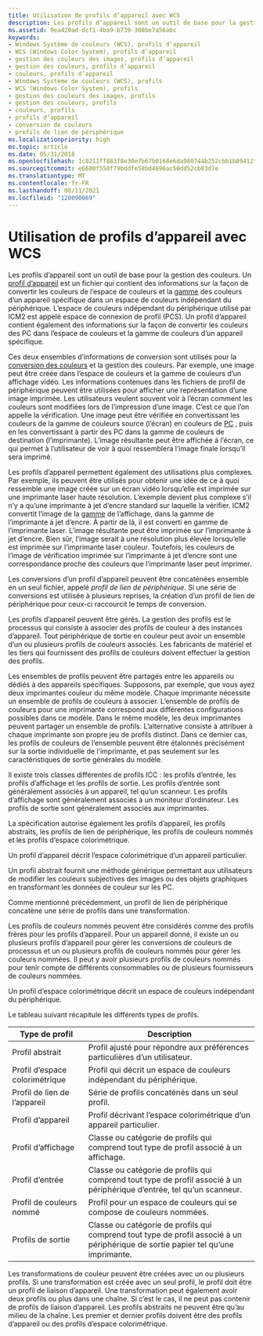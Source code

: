 ```yaml
---
title: Utilisation de profils d’appareil avec WCS
description: Les profils d’appareil sont un outil de base pour la gestion des couleurs.
ms.assetid: 9ea420ad-dcf1-4ba9-b739-308be7a56a6c
keywords:
- Windows Système de couleurs (WCS), profils d’appareil
- WCS (Windows Color System), profils d’appareil
- gestion des couleurs des images, profils d’appareil
- gestion des couleurs, profils d’appareil
- couleurs, profils d’appareil
- Windows Système de couleurs (WCS), profils
- WCS (Windows Color System), profils
- gestion des couleurs des images, profils
- gestion des couleurs, profils
- couleurs, profils
- profils d’appareil
- conversion de couleurs
- profils de lien de périphérique
ms.localizationpriority: high
ms.topic: article
ms.date: 05/31/2018
ms.openlocfilehash: 1c8211ff883f8e30e7b67b0168e6da980744b252cbb1b89412fc834ac6370cca
ms.sourcegitcommit: e6600f550f79bddfe58bd4696ac50dd52cb03d7e
ms.translationtype: MT
ms.contentlocale: fr-FR
ms.lasthandoff: 08/11/2021
ms.locfileid: "120090069"
---
```

# <a name="using-device-profiles-with-wcs"></a>Utilisation de profils d’appareil avec WCS

Les profils d’appareil sont un outil de base pour la gestion des couleurs. Un [profil d’appareil](d.md) est un fichier qui contient des informations sur la façon de convertir les couleurs de l’espace de couleurs et la [gamme](./g.md) des couleurs d’un appareil spécifique dans un espace de couleurs indépendant du périphérique. L’espace de couleurs indépendant du périphérique utilisé par ICM2 est appelé espace de connexion de profil (PCS). Un profil d’appareil contient également des informations sur la façon de convertir les couleurs des PC dans l’espace de couleurs et la gamme de couleurs d’un appareil spécifique.

Ces deux ensembles d’informations de conversion sont utilisés pour la [conversion des couleurs](c.md) et la gestion des couleurs. Par exemple, une image peut être créée dans l’espace de couleurs et la gamme de couleurs d’un affichage vidéo. Les informations contenues dans les fichiers de profil de périphérique peuvent être utilisées pour afficher une représentation d’une image imprimée. Les utilisateurs veulent souvent voir à l’écran comment les couleurs sont modifiées lors de l’impression d’une image. C’est ce que l’on appelle la vérification. Une image peut être vérifiée en convertissant les couleurs de la gamme de couleurs source (l’écran) en couleurs de [PC](p.md) , puis en les convertissant à partir des PC dans la gamme de couleurs de destination (l’imprimante). L’image résultante peut être affichée à l’écran, ce qui permet à l’utilisateur de voir à quoi ressemblera l’image finale lorsqu’il sera imprimé.

Les profils d’appareil permettent également des utilisations plus complexes. Par exemple, ils peuvent être utilisés pour obtenir une idée de ce à quoi ressemble une image créée sur un écran vidéo lorsqu’elle est imprimée sur une imprimante laser haute résolution. L’exemple devient plus complexe s’il n’y a qu’une imprimante à jet d’encre standard sur laquelle la vérifier. ICM2 convertit l’image de la [gamme](./g.md) de l’affichage, dans la gamme de l’imprimante à jet d’encre. À partir de là, il est converti en gamme de l’imprimante laser. L’image résultante peut être imprimée sur l’imprimante à jet d’encre. Bien sûr, l’image serait à une résolution plus élevée lorsqu’elle est imprimée sur l’imprimante laser couleur. Toutefois, les couleurs de l’image de vérification imprimée sur l’imprimante à jet d’encre sont une correspondance proche des couleurs que l’imprimante laser peut imprimer.

Les conversions d’un profil d’appareil peuvent être concaténées ensemble en un seul fichier, appelé *profil de lien de périphérique*. Si une série de conversions est utilisée à plusieurs reprises, la création d’un profil de lien de périphérique pour ceux-ci raccourcit le temps de conversion.

Les profils d’appareil peuvent être gérés. La gestion des profils est le processus qui consiste à associer des profils de couleur à des instances d’appareil. Tout périphérique de sortie en couleur peut avoir un ensemble d’un ou plusieurs profils de couleurs associés. Les fabricants de matériel et les tiers qui fournissent des profils de couleurs doivent effectuer la gestion des profils.

Les ensembles de profils peuvent être partagés entre les appareils ou dédiés à des appareils spécifiques. Supposons, par exemple, que vous ayez deux imprimantes couleur du même modèle. Chaque imprimante nécessite un ensemble de profils de couleurs à associer. L’ensemble de profils de couleurs pour une imprimante correspond aux différentes configurations possibles dans ce modèle. Dans le même modèle, les deux imprimantes peuvent partager un ensemble de profils. L’alternative consiste à attribuer à chaque imprimante son propre jeu de profils distinct. Dans ce dernier cas, les profils de couleurs de l’ensemble peuvent être étalonnés précisément sur la sortie individuelle de l’imprimante, et pas seulement sur les caractéristiques de sortie générales du modèle.

Il existe trois classes différentes de profils ICC : les profils d’entrée, les profils d’affichage et les profils de sortie. Les profils d’entrée sont généralement associés à un appareil, tel qu’un scanneur. Les profils d’affichage sont généralement associés à un moniteur d’ordinateur. Les profils de sortie sont généralement associés aux imprimantes.

La spécification autorise également les profils d’appareil, les profils abstraits, les profils de lien de périphérique, les profils de couleurs nommés et les profils d’espace colorimétrique.

Un profil d’appareil décrit l’espace colorimétrique d’un appareil particulier.

Un profil abstrait fournit une méthode générique permettant aux utilisateurs de modifier les couleurs subjectives des images ou des objets graphiques en transformant les données de couleur sur les PC.

Comme mentionné précédemment, un profil de lien de périphérique concatène une série de profils dans une transformation.

Les profils de couleurs nommés peuvent être considérés comme des profils frères pour les profils d’appareil. Pour un appareil donné, il existe un ou plusieurs profils d’appareil pour gérer les conversions de couleurs de processus et un ou plusieurs profils de couleurs nommés pour gérer les couleurs nommées. Il peut y avoir plusieurs profils de couleurs nommés pour tenir compte de différents consommables ou de plusieurs fournisseurs de couleurs nommées.

Un profil d’espace colorimétrique décrit un espace de couleurs indépendant du périphérique.

Le tableau suivant récapitule les différents types de profils.



| Type de profil        | Description                                                                                                                   |
|---------------------|-------------------------------------------------------------------------------------------------------------------------------|
| Profil abstrait    | Profil ajusté pour répondre aux préférences particulières d’un utilisateur.                                                     |
| Profil d’espace colorimétrique | Profil qui décrit un espace de couleurs indépendant du périphérique.                                                                    |
| Profil de lien de l’appareil | Série de profils concaténés dans un seul profil.                                                    |
| Profil d’appareil      | Profil décrivant l’espace colorimétrique d’un appareil particulier.                                                              |
| Profil d’affichage     | Classe ou catégorie de profils qui comprend tout type de profil associé à un affichage.                                  |
| Profil d’entrée       | Classe ou catégorie de profils qui comprend tout type de profil associé à un périphérique d’entrée, tel qu’un scanneur.          |
| Profil de couleurs nommé | Profil pour un espace de couleurs qui se compose de couleurs nommées.                                                                    |
| Profils de sortie     | Classe ou catégorie de profils qui comprend tout type de profil associé à un périphérique de sortie papier tel qu’une imprimante. |



 

Les transformations de couleur peuvent être créées avec un ou plusieurs profils. Si une transformation est créée avec un seul profil, le profil doit être un profil de liaison d’appareil. Une transformation peut également avoir deux profils ou plus dans une chaîne. Si c’est le cas, il ne peut pas contenir de profils de liaison d’appareil. Les profils abstraits ne peuvent être qu’au milieu de la chaîne. Les premier et dernier profils doivent être des profils d’appareil ou des profils d’espace colorimétrique.

 

 